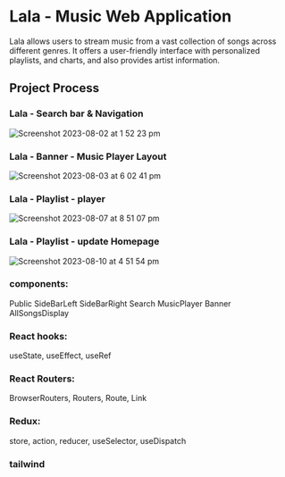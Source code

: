# Lala - Music Web Application

Lala allows users to stream music from a vast collection of songs across different genres. It offers a user-friendly interface with personalized playlists, and charts, and also provides artist information.

## Project Process

### Lala - Search bar & Navigation
![Screenshot 2023-08-02 at 1 52 23 pm](https://github.com/CamB102/zing-box-react-project/assets/120146979/5891b13b-3abc-4280-9404-39f3721336d9)


### Lala - Banner - Music Player Layout
![Screenshot 2023-08-03 at 6 02 41 pm](https://github.com/CamB102/zing-box-react-project/assets/120146979/96f3b45d-cda9-4e7f-b1b1-cca304122382)

### Lala - Playlist - player
![Screenshot 2023-08-07 at 8 51 07 pm](https://github.com/CamB102/Lala-music-app/assets/120146979/865c2734-f05a-4b92-815d-e893a17c8022)

### Lala - Playlist - update Homepage
![Screenshot 2023-08-10 at 4 51 54 pm](https://github.com/CamB102/Lala-music-app/assets/120146979/f7cd7139-267e-419e-ac94-5f200a1f2d88)

### components: 
Public
SideBarLeft
SideBarRight
Search
MusicPlayer
Banner
AllSongsDisplay

### React hooks:
useState, useEffect, useRef

### React Routers:
BrowserRouters, Routers, Route, Link

### Redux:
store, action, reducer,
useSelector, useDispatch

### tailwind



